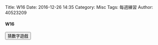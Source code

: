 Title: W16 
Date: 2016-12-26 14:35
Category: Misc
Tags: 每週練習
Author: 40523209

<h4>W16</h4>

<!-- PELICAN_END_SUMMARY -->

<!-- 導入 Brython 標準程式庫 -->

<script type="text/javascript" 
    src="https://cdn.rawgit.com/brython-dev/brython/master/www/src/brython_dist.js">
</script>

<!-- 啟動 Brython -->

<script>
window.onload=function(){
brython(1);
}
</script>

<!-- 以下實際利用  Brython 畫圖 -->
<div id="con"></div>
<div id="con1"></div>
<script type="text/python3">
from browser import alert
import random
from browser import document
from browser import html

z1 = document["con1"]
z1 <= ("猜0~100的遊戲")


c = document["con"]


#ans = random.randint(1, 100)

    
def z1(e):
    c.clear()
    ans = random.randint(1, 100)
    a_in = int(input("輸入整數:0~100"))
    guess = 1

    while ans != a_in:
        if a_in < ans:
            a_in = int(input("猜了幾"+ (str(guess)) + "次," + (str(a_in)) + "太小了,在猜一次"))
        else:
            a_in = int(input("猜了幾"+ (str(guess)) + "次," + (str(a_in)) + "太大了,在猜一次"))
        guess += 1
 

    c <= ("恭喜!答對了 ,共猜了" + (str(guess)) + "次,答案是" + (str(ans)))
        

document["z1"].bind("click", z1)

</script>
<button id="z1">猜數字遊戲</button>
